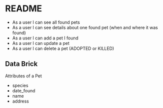 # README

* As a user I can see all found pets
* As a user I can see details about one found pet (when and where it was found)
* As a user I can add a pet I found
* As a user I can update a pet
* As a user I can delete a pet (ADOPTED or KILLED)

## Data Brick

Attributes of a Pet
* species
* date_found
* name
* address